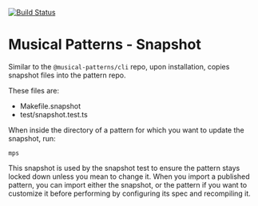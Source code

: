[![Build Status](https://travis-ci.com/MusicalPatterns/snapshot.svg?branch=master)](https://travis-ci.com/MusicalPatterns/snapshot)

# Musical Patterns - Snapshot

Similar to the `@musical-patterns/cli` repo, upon installation, copies snapshot files into the pattern repo.

These files are:

- Makefile.snapshot
- test/snapshot.test.ts

When inside the directory of a pattern for which you want to update the snapshot, run:

```
mps
```

This snapshot is used by the snapshot test to ensure the pattern stays locked down unless you mean to change it.
When you import a published pattern, you can import either the snapshot, or the pattern if you want to customize it before performing by configuring its spec and recompiling it.
